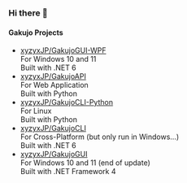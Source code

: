 ### Hi there 👋

#### Gakujo Projects

- [xyzyxJP/GakujoGUI-WPF](https://github.com/xyzyxJP/GakujoGUI-WPF)  
    For Windows 10 and 11  
    Built with .NET 6
- [xyzyxJP/GakujoAPI](https://github.com/xyzyxJP/GakujoAPI)  
    For Web Application  
    Built with Python
- [xyzyxJP/GakujoCLI-Python](https://github.com/xyzyxJP/GakujoCLI-Python)  
    For Linux    
    Built with Python
- [xyzyxJP/GakujoCLI](https://github.com/xyzyxJP/GakujoCLI)  
    For Cross-Platform (but only run in Windows...)  
    Built with .NET 6
- [xyzyxJP/GakujoGUI](https://github.com/xyzyxJP/GakujoGUI)  
    For Windows 10 and 11 (end of update)  
    Built with .NET Framework 4  